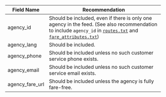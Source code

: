 | Field Name | Recommendation |
| --- | --- |
| agency_id | Should be included, even if there is only one agency in the feed. (See also recommendation to include `agency_id` in [`routes.txt`](#routes) and [`fare_attributes.txt`](#fare_attributes)) |
| agency_lang | Should be included. |
| agency_phone | Should be included unless no such customer service phone exists. |
| agency_email | Should be included unless no such customer service email exists. |
| agency_fare_url | Should be included unless the agency is fully fare-free. |
